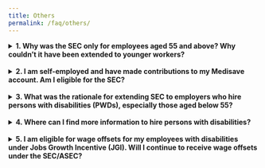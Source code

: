 ```yaml
---
title: Others
permalink: /faq/others/
---
```

<details>
  <summary><b>1. Why was the SEC only for employees aged 55 and above? Why couldn’t it have been extended to younger workers?</b></summary>
  
  In general, employment rates of older workers have increased over the years. SEC was tiered by employees' age to provide stronger support for employers hiring Singaporeans in the older age bands, where employment rates are lower.
</details><br>
<details>
  <summary><b>2. I am self-employed and have made contributions to my Medisave account. Am I eligible for the SEC?</b></summary>
  
  No. The SEC was only paid to employers who have made qualifying CPF contributions for their eligible employees. Hence, self-employed persons are not eligible for the SEC. However, if you employed eligible Singaporean employees, you may have received the SEC based on the mandatory CPF contributions that you have made for them.
</details><br>
<details>
  <summary><b>3. What was the rationale for extending SEC to employers who hire persons with disabilities (PWDs), especially those aged below 55?</b></summary>
  
  The SEC covered persons with disabilities (PWDs), including those aged below 55. This was intended to encourage employers to provide gainful employment for PWDs, so that more PWDs can enter the workforce and be active and independent.
</details><br>
<details>
  <summary><b>4. Where can I find more information to hire persons with disabilities?</b></summary>
  
  There are many schemes to assist you in hiring persons with disabilities such as the Open Door Programme (ODP). Please contact SG Enable at 1800-8585-885 or email <a href="mailto:contactus@sgenable.sg">contactus@sgenable.sg</a>. You can also visit <a href="https://www.sgenable.sg/Pages/Home.aspx">SG Enable website</a> for more information.
</details><br>
<details>
  <summary><b>5. I am eligible for wage offsets for my employees with disabilities under Jobs Growth Incentive (JGI). Will I continue to receive wage offsets under the SEC/ASEC?</b></summary>
  
  The final payout for SEC and ASEC was paid in March 2021. Eligible employers would have received notification letters.
</details>